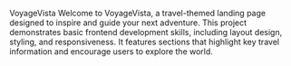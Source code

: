 VoyageVista
Welcome to VoyageVista, a travel-themed landing page designed to inspire and guide your next adventure. This project demonstrates basic frontend development skills, including layout design, styling, and responsiveness. It features sections that highlight key travel information and encourage users to explore the world.
